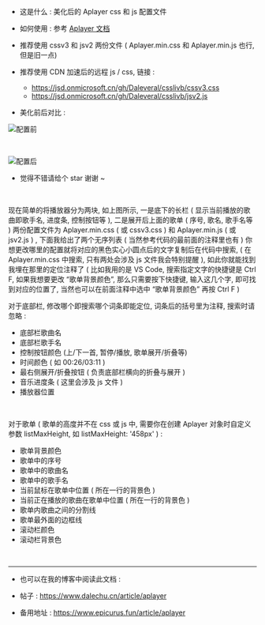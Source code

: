 
- 这是什么 : 美化后的 Aplayer css 和 js 配置文件

- 如何使用 : 参考 [Aplayer 文档](https://aplayer.js.org/#/home)

- 推荐使用 cssv3 和 jsv2 两份文件 ( Aplayer.min.css 和 Aplayer.min.js 也行, 但是旧一点)

- 推荐使用 CDN 加速后的远程 js / css, 链接 :
    - https://jsd.onmicrosoft.cn/gh/Daleveral/csslivb/cssv3.css
    - https://jsd.onmicrosoft.cn/gh/Daleveral/csslivb/jsv2.js

- 美化前后对比 :

![配置前](https://wkphoto.cdn.bcebos.com/aa64034f78f0f7360be03a6a1a55b319ebc413ba.jpg)

<br/>

![配置后](https://wkphoto.cdn.bcebos.com/3c6d55fbb2fb4316889d0d1130a4462308f7d3df.jpg)


- 觉得不错请给个 star 谢谢 ~

<br/>

现在简单的将播放器分为两块, 如上图所示, 一是底下的长栏 ( 显示当前播放的歌曲即歌手名, 进度条, 控制按钮等 ), 二是展开后上面的歌单 ( 序号, 歌名, 歌手名等 ) 两份配置文件为 Aplayer.min.css ( 或 cssv3.css ) 和 Aplayer.min.js ( 或 jsv2.js ) , 下面我给出了两个无序列表 ( 当然参考代码的最前面的注释里也有 )  你想更改哪里的配置就将对应的黑色实心小圆点后的文字复制后在代码中搜索, ( 在 Aplayer.min.css 中搜索, 只有两处会涉及 js 文件我会特别提醒 ), 如此你就能找到我埋在那里的定位注释了 ( 比如我用的是 VS Code, 搜索指定文字的快捷键是 Ctrl F, 如果我想要更改 “歌单背景颜色”, 那么只需要按下快捷键, 输入这几个字, 即可找到对应的位置了, 当然也可以在前面注释中选中 “歌单背景颜色” 再按 Ctrl F )
 

对于底部栏, 修改哪个即搜索哪个词条即能定位, 词条后的括号里为注释, 搜索时请忽略 :
- 底部栏歌曲名
- 底部栏歌手名
- 控制按钮颜色 (上/下一首, 暂停/播放, 歌单展开/折叠等)
- 时间颜色 ( 如 00:26/03:11 )
- 最右侧展开/折叠按钮 ( 负责底部栏横向的折叠与展开 )
- 音乐进度条 ( 这里会涉及 js 文件 )
- 播放器位置
 
<br/>

对于歌单 ( 歌单的高度并不在 css 或 js 中, 需要你在创建 Aplayer 对象时自定义参数 listMaxHeight, 如 listMaxHeight: '458px' ) :
- 歌单背景颜色
- 歌单中的序号
- 歌单中的歌曲名
- 歌单中的歌手名
- 当前鼠标在歌单中位置 ( 所在一行的背景色 )
- 当前正在播放的歌曲在歌单中位置 ( 所在一行的背景色 )
- 歌单内歌曲之间的分割线
- 歌单最外面的边框线
- 滚动栏颜色
- 滚动栏背景色

<br/>

___

- 也可以在我的博客中阅读此文档 :

- 帖子 : https://www.dalechu.cn/article/aplayer

- 备用地址 : https://www.epicurus.fun/article/aplayer
